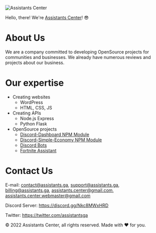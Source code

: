 ![Assistants Center](https://cdn.assistantscenter.com/kxkwe7xd)

Hello, there! We're [Assistants Center](https://assistantscenter.com/)! 😎

# About Us

We are a company committed to developing OpenSource projects for communities and businesses. We already have numerous reviews and projects about our business.

# Our expertise

- Creating websites
  - WordPress
  - HTML, CSS, JS
- Creating APIs
  - Node.js Express
  - Python Flask
- OpenSource projects
  - [Discord-Dashboard NPM Module](https://www.npmjs.com/package/discord-dashboard)
  - [Discord-Simple-Economy NPM Module](https://www.npmjs.com/package/discord-simple-economy)
  - [Discord Bots](https://assistants.ga/#what-can-we-do-for-you)
  - [Fortnite Assistant](https://node.assistants.ga/)

# Contact Us

E-mail: contact@assistants.ga, support@assistants.ga, billing@assistants.ga, assistants.center@gmail.com, assistants.center.webmaster@gmail.com

Discord Server: https://discord.gg/Nkc8MWxHRD

Twitter: https://twitter.com/assistantsga

© 2022 Assistants Center, all rights reserved. Made with ❤️ for you.

